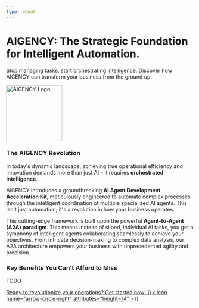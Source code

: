 ```yaml
---
type: about
---
```


<div class="hx-mt-6 hx-mb-12">
  <div class="hx-text-center">
    <h1 class="hx-text-4xl hx-font-bold">AIGENCY: The Strategic Foundation for Intelligent Automation.</h1>
    <p class="hx-mt-4 hx-text-lg hx-text-gray-500 dark:hx-text-gray-400">
      Stop managing tasks, start orchestrating intelligence. Discover how AIGENCY can transform your business from the ground up.
    </p>
  </div>
</div>

<style>
  /* Por defecto, la imagen para modo oscuro está oculta */
  .logo-dark-mode {
    display: none;
  }

  /* Cuando el tema está en modo oscuro (la etiqueta <html> tiene la clase .dark)... */
  html.dark .logo-light-mode {
    display: none; /* ...ocultamos la imagen para modo claro */
  }

  html.dark .logo-dark-mode {
    display: block; /* ...y mostramos la imagen para modo oscuro */
  }
</style>

<div class="hx-text-center">
  <img src="/images/aigency_black.png" width="150" alt="AIGENCY Logo" class="logo-light-mode hx-max-w-full hx-h-auto">
  
  <img src="/images/aigency_white.png" width="150" alt="AIGENCY Logo" class="logo-dark-mode hx-max-w-full hx-h-auto">
</div>

### The AIGENCY Revolution

In today's dynamic landscape, achieving true operational efficiency and innovation demands more than just AI – it requires **orchestrated intelligence**. 

AIGENCY introduces a groundbreaking **AI Agent Development Acceleration Kit**, meticulously engineered to automate complex processes through the intelligent coordination of multiple specialized AI agents. This isn't just automation; it's a revolution in how your business operates.

This cutting-edge framework is built upon the powerful **Agent-to-Agent (A2A) paradigm**. This means instead of siloed, individual AI tasks, you get a symphony of intelligent agents collaborating seamlessly to achieve your objectives. From intricate decision-making to complex data analysis, our A2A architecture empowers your business with unprecedented agility and precision.

### Key Benefits You Can't Afford to Miss
 TODO



<div class="hx-mt-8">
    <a href="/docs/get_started" rel="noopener noreferrer">
        <span class="hx-mt-8">Ready to revolutionize your operations? Get started now!</span>
        {{< icon name="arrow-circle-right" attributes="height=14" >}}
    </a>
</div>